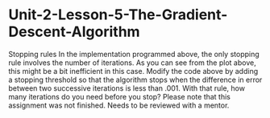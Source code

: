 # Unit-2-Lesson-5-The-Gradient-Descent-Algorithm
Stopping rules In the implementation programmed above, the only stopping rule involves the number of iterations. As you can see from the plot above, this might be a bit inefficient in this case. Modify the code above by adding a stopping threshold so that the algorithm stops when the difference in error between two successive iterations is less than .001. With that rule, how many iterations do you need before you stop? Please note that this assignment was not finished.  Needs to be reviewed with a mentor.

